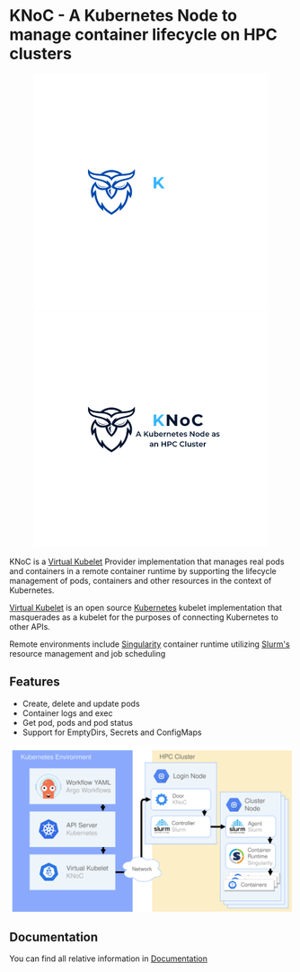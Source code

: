 # KNoC - A Kubernetes Node to manage container lifecycle on HPC clusters

<p align="center">
    <img src="./media/Dark.png#gh-light-mode-only" height="420" width="420" style="background-position: center center;background-repeat: no-repeat;">
    <img src="./media/Light.png#gh-light-mode-only"  height="420" width="420" style="background-position: center center;background-repeat: no-repeat;">
</p>

KNoC is a [Virtual Kubelet](https://github.com/virtual-kubelet/virtual-kubelet) Provider implementation that manages real pods and containers in a remote container runtime by supporting the lifecycle management of pods, containers and other resources in the context of Kubernetes.

[Virtual Kubelet](https://github.com/virtual-kubelet/virtual-kubelet) is an open source [Kubernetes](https://kubernetes.io/) kubelet implementation that masquerades as a kubelet for the purposes of connecting Kubernetes to other APIs.

Remote environments include [Singularity](https://sylabs.io/singularity/) container runtime utilizing [Slurm's](https://slurm.schedmd.com/) resource management and job scheduling

## Features
- Create, delete and update pods
- Container logs and exec
- Get pod, pods and pod status
- Support for EmptyDirs, Secrets and ConfigMaps

![diagram](media/knoc-env.png)

## Documentation
You can find all relative information in [Documentation](https://github.com/CARV-ICS-FORTH/KNoC/blob/master/doc/README.md)
